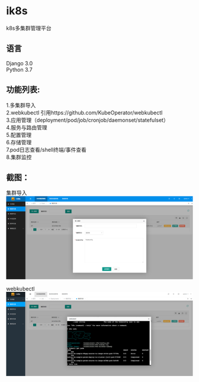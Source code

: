 # ik8s
k8s多集群管理平台

## 语言
Django 3.0  
Python 3.7  

## 功能列表:  
1.多集群导入  
2.webkubectl  引用https://github.com/KubeOperator/webkubectl  
3.应用管理（deployment/pod/job/cronjob/daemonset/statefulset）  
4.服务与路由管理  
5.配置管理  
6.存储管理  
7.pod日志查看/shell终端/事件查看  
8.集群监控  


## 截图：  
集群导入  
![1](https://github.com/YangDevops/ik8s/blob/main/images/1.png)

webkubectl  
![2](https://github.com/YangDevops/ik8s/blob/main/images/2.png)

